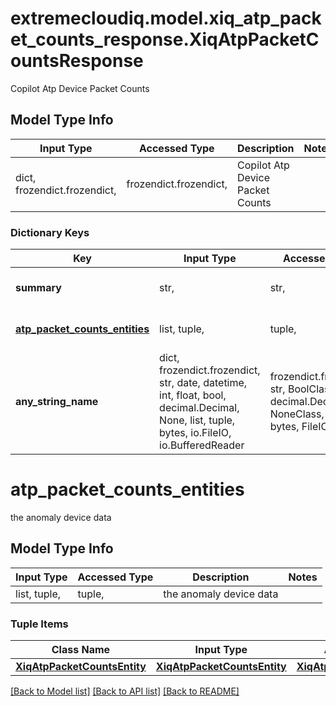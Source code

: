 # extremecloudiq.model.xiq_atp_packet_counts_response.XiqAtpPacketCountsResponse

Copilot Atp Device Packet Counts

## Model Type Info
Input Type | Accessed Type | Description | Notes
------------ | ------------- | ------------- | -------------
dict, frozendict.frozendict,  | frozendict.frozendict,  | Copilot Atp Device Packet Counts | 

### Dictionary Keys
Key | Input Type | Accessed Type | Description | Notes
------------ | ------------- | ------------- | ------------- | -------------
**summary** | str,  | str,  | the anomaly location | [optional] 
**[atp_packet_counts_entities](#atp_packet_counts_entities)** | list, tuple,  | tuple,  | the anomaly device data | [optional] 
**any_string_name** | dict, frozendict.frozendict, str, date, datetime, int, float, bool, decimal.Decimal, None, list, tuple, bytes, io.FileIO, io.BufferedReader | frozendict.frozendict, str, BoolClass, decimal.Decimal, NoneClass, tuple, bytes, FileIO | any string name can be used but the value must be the correct type | [optional]

# atp_packet_counts_entities

the anomaly device data

## Model Type Info
Input Type | Accessed Type | Description | Notes
------------ | ------------- | ------------- | -------------
list, tuple,  | tuple,  | the anomaly device data | 

### Tuple Items
Class Name | Input Type | Accessed Type | Description | Notes
------------- | ------------- | ------------- | ------------- | -------------
[**XiqAtpPacketCountsEntity**](XiqAtpPacketCountsEntity.md) | [**XiqAtpPacketCountsEntity**](XiqAtpPacketCountsEntity.md) | [**XiqAtpPacketCountsEntity**](XiqAtpPacketCountsEntity.md) |  | 

[[Back to Model list]](../../README.md#documentation-for-models) [[Back to API list]](../../README.md#documentation-for-api-endpoints) [[Back to README]](../../README.md)

